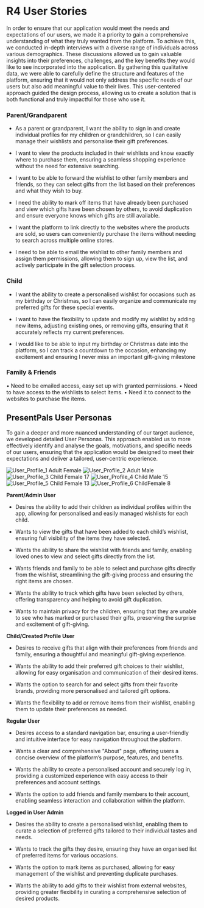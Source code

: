 # R4 User Stories
In order to ensure that our application would meet the needs and expectations of our users, we made it a priority to gain a comprehensive understanding of what they truly wanted from the platform. To achieve this, we conducted in-depth interviews with a diverse range of individuals across various demographics. These discussions allowed us to gain valuable insights into their preferences, challenges, and the key benefits they would like to see incorporated into the application. By gathering this qualitative data, we were able to carefully define the structure and features of the platform, ensuring that it would not only address the specific needs of our users but also add meaningful value to their lives. This user-centered approach guided the design process, allowing us to create a solution that is both functional and truly impactful for those who use it.

### Parent/Grandparent
*   As a parent or grandparent, I want the ability to sign in and create individual profiles for my children or grandchildren, so I can easily manage their wishlists and personalise their gift preferences.

*   I want to view the products included in their wishlists and know exactly where to purchase them, ensuring a seamless shopping experience without the need for extensive searching.

*   I want to be able to forward the wishlist to other family members and friends, so they can select gifts from the list based on their preferences and what they wish to buy.

*   I need the ability to mark off items that have already been purchased and view which gifts have been chosen by others, to avoid duplication and ensure everyone knows which gifts are still available.

*   I want the platform to link directly to the websites where the products are sold, so users can conveniently purchase the items without needing to search across multiple online stores.

*   I need to be able to email the wishlist to other family members and assign them permissions, allowing them to sign up, view the list, and actively participate in the gift selection process.

### Child
*   I want the ability to create a personalised wishlist for occasions such as my birthday or Christmas, so I can easily organize and communicate my preferred gifts for these special events.

*   I want to have the flexibility to update and modify my wishlist by adding new items, adjusting existing ones, or removing gifts, ensuring that it accurately reflects my current preferences.

*   I would like to be able to input my birthday or Christmas date into the platform, so I can track a countdown to the occasion, enhancing my excitement and ensuring I never miss an important gift-giving milestone

### Family & Friends
•	Need to be emailed access, easy set up with granted permissions.
•	Need to have access to the wishlists to select items.
•	Need it to connect to the websites to purchase the items.

## PresentPals User Personas
To gain a deeper and more nuanced understanding of our target audience, we developed detailed User Personas. This approach enabled us to more effectively identify and analyse the goals, motivations, and specific needs of our users, ensuring that the application would be designed to meet their expectations and deliver a tailored, user-centric experience.

![User_Profile_1 Adult Female](./images/User_Profile_1.png)
![User_Profile_2 Adult Male](./images/User_Profile_2.png)
![User_Profile_3 Child Female 17](./images/User_Profile_3.png)
![User_Profile_4 Child Male 15](./images/User_Profile_4.png)
![User_Profile_5 Child Female 13](./images/User_Profile_5.png)
![User_Profile_6 ChildFemale 8](./images/User_Profile_6.png)

**Parent/Admin User**
*   Desires the ability to add their children as individual profiles within the app, allowing for personalised and easily managed wishlists for each child.

*   Wants to view the gifts that have been added to each child’s wishlist, ensuring full visibility of the items they have selected.

*   Wants the ability to share the wishlist with friends and family, enabling loved ones to view and select gifts directly from the list.

*   Wants friends and family to be able to select and purchase gifts directly from the wishlist, streamlining the gift-giving process and ensuring the right items are chosen.

*   Wants the ability to track which gifts have been selected by others, offering transparency and helping to avoid gift duplication.

*   Wants to maintain privacy for the children, ensuring that they are unable to see who has marked or purchased their gifts, preserving the surprise and excitement of gift-giving.

**Child/Created Profile User**
*   Desires to receive gifts that align with their preferences from friends and family, ensuring a thoughtful and meaningful gift-giving experience.

*   Wants the ability to add their preferred gift choices to their wishlist, allowing for easy organisation and communication of their desired items.

*   Wants the option to search for and select gifts from their favorite brands, providing more personalised and tailored gift options.

*   Wants the flexibility to add or remove items from their wishlist, enabling them to update their preferences as needed.

**Regular User**
*   Desires access to a standard navigation bar, ensuring a user-friendly and intuitive interface for easy navigation throughout the platform.

*   Wants a clear and comprehensive "About" page, offering users a concise overview of the platform’s purpose, features, and benefits.

*   Wants the ability to create a personalised account and securely log in, providing a customized experience with easy access to their preferences and account settings.

*   Wants the option to add friends and family members to their account, enabling seamless interaction and collaboration within the platform.

**Logged in User Admin**
*   Desires the ability to create a personalised wishlist, enabling them to curate a selection of preferred gifts tailored to their individual tastes and needs.

*   Wants to track the gifts they desire, ensuring they have an organised list of preferred items for various occasions.

*   Wants the option to mark items as purchased, allowing for easy management of the wishlist and preventing duplicate purchases.

*   Wants the ability to add gifts to their wishlist from external websites, providing greater flexibility in curating a comprehensive selection of desired products.